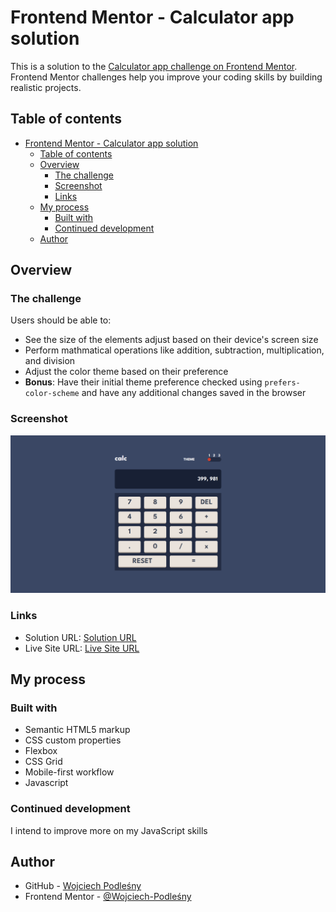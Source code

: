 # Frontend Mentor - Calculator app solution

This is a solution to the [Calculator app challenge on Frontend Mentor](https://www.frontendmentor.io/challenges/calculator-app-9lteq5N29). Frontend Mentor challenges help you improve your coding skills by building realistic projects.

## Table of contents

- [Frontend Mentor - Calculator app solution](#frontend-mentor---calculator-app-solution)
  - [Table of contents](#table-of-contents)
  - [Overview](#overview)
    - [The challenge](#the-challenge)
    - [Screenshot](#screenshot)
    - [Links](#links)
  - [My process](#my-process)
    - [Built with](#built-with)
    - [Continued development](#continued-development)
  - [Author](#author)

## Overview

### The challenge

Users should be able to:

- See the size of the elements adjust based on their device's screen size
- Perform mathmatical operations like addition, subtraction, multiplication, and division
- Adjust the color theme based on their preference
- **Bonus**: Have their initial theme preference checked using `prefers-color-scheme` and have any additional changes saved in the browser

### Screenshot

![Desktop Design](./images/Screenshot%20Calculator-App.png)

### Links

- Solution URL: [Solution URL](https://github.com/Wojciech-Podlesny/Calculator-App)
- Live Site URL: [Live Site URL]()

## My process

### Built with

- Semantic HTML5 markup
- CSS custom properties
- Flexbox
- CSS Grid
- Mobile-first workflow
- Javascript

### Continued development

I intend to improve more on my JavaScript skills

## Author

- GitHub - [Wojciech Podleśny](https://github.com/Wojciech-Podlesny)
- Frontend Mentor - [@Wojciech-Podleśny](https://www.frontendmentor.io/profile/Wojciech-Podlesny)
